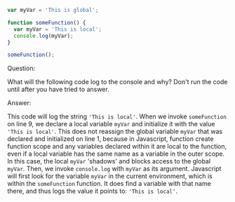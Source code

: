 ```Javascript
var myVar = 'This is global';

function someFunction() {
  var myVar = 'This is local';
  console.log(myVar);
}

someFunction();
```

Question:

What will the following code log to the console and why? Don't run the code
until after you have tried to answer.

Answer:

This code will log the string `'This is local'`. When we invoke `someFunction`
on line 9, we declare a local variable `myVar` and initialize it with the value
`'This is local'`. This does not reassign the global variable `myVar` that was
declared and initialized on line 1, because in Javascript, function create
function scope and any variables declared within it are local to the function,
even if a local variable has the same name as a variable in the outer scope. In
this case, the local `myVar` 'shadows' and blocks access to the global `myVar`.
Then, we invoke `console.log` with `myVar` as its argument. Javascript will
first look for the variable `myVar` in the current environment, which is within
the `someFunction` function. It does find a variable with that name there, and
thus logs the value it points to: `'This is local'`.